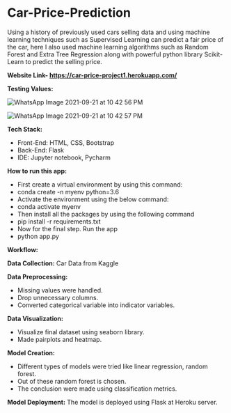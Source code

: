 # Car-Price-Prediction

Using a history of previously used cars selling data and using machine learning techniques such as Supervised Learning can predict a fair price of the car, here I also used machine learning algorithms such as Random Forest and Extra Tree Regression along with powerful python library Scikit-Learn to predict the selling price.

**Website Link- https://car-price-project1.herokuapp.com/**

**Testing Values:**

![WhatsApp Image 2021-09-21 at 10 42 56 PM](https://user-images.githubusercontent.com/69850562/134217017-480029e0-7cae-43ad-a1fe-d96693953e3d.jpeg)

![WhatsApp Image 2021-09-21 at 10 42 57 PM](https://user-images.githubusercontent.com/69850562/134217046-0eb329ab-47ad-4d59-9b27-26ba2fb0972d.jpeg)


**Tech Stack:**
* Front-End: HTML, CSS, Bootstrap
* Back-End: Flask
* IDE: Jupyter notebook, Pycharm

**How to run this app:**
* First create a virtual environment by using this command:
* conda create -n myenv python=3.6
* Activate the environment using the below command:
* conda activate myenv
* Then install all the packages by using the following command
* pip install -r requirements.txt
* Now for the final step. Run the app
* python app.py

**Workflow:**

**Data Collection:**
Car Data from Kaggle

**Data Preprocessing:**
* Missing values were handled.
* Drop unnecessary columns.
* Converted categorical variable into indicator variables.

**Data Visualization:**
* Visualize final dataset using seaborn library.
* Made pairplots and heatmap.

**Model Creation:**
* Different types of models were tried like linear regression, random forest.
* Out of these random forest is chosen.
* The conclusion were made using classification metrics.

**Model Deployment:**
The model is deployed using Flask at Heroku server.
